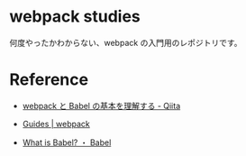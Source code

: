 # webpack studies

何度やったかわからない、webpack の入門用のレポジトリです。

# Reference

* [webpack と Babel の基本を理解する - Qiita](https://qiita.com/koedamon/items/3e64612d22f3473f36a4)

* [Guides | webpack](https://webpack.js.org/guides)

* [What is Babel? ・ Babel](https://babeljs.io/docs/en)
